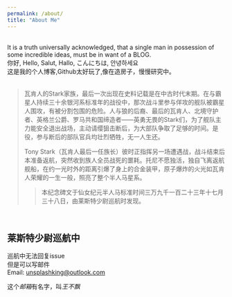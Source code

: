 ```yaml
---
permalink: /about/
title: "About Me"
---
```

<br />
It is a truth universally acknowledged, that a single man in
possession of some incredible ideas, must be in want of a BLOG.    
<br />
你好, Hello,
Salut, Hallo,
こんにちは, 안녕하세요<br />
这是我的个人博客,Github太好玩了,像在造房子，慢慢研究中。
<br />
<br />


> 瓦肯人的Stark家族，最后一次出现在史料记载是在中古时代末期。在与霸星人持续三十余银河系标准年的战役中，那次战斗里参与佯攻的舰队被霸星人围攻，有被分割包围的危险。人与狼的后裔、最后的瓦肯人、北境守护者、英格兰公爵、罗马共和国缔造者——英勇无畏的Stark们，为了舰队主力能安全退出战场，主动请缨狙击断后，为大部队争取了足够的时间。是役，参与断后的部队官兵均壮烈牺牲，无一人生还。
>   
> Tony Stark（瓦肯人最后一任族长）彼时正指挥另一场遭遇战，战斗结束后本准备返航，突然收到族人全员战死的噩耗。托尼不愿独活，独自飞离返航舰船，在约一光时外的距离引爆了身上的合金装甲，原子爆炸的火光如瓦肯人荣耀的一生一般，照亮了整个半人马星系。
>
>> 本纪念碑文于仙女纪元半人马标准时间三万九千一百二十三年十七月三十八日，由莱斯特少尉巡航时发现。

<br />

## 莱斯特少尉巡航中

巡航中无法回复issue  
但是可以写邮件  
Email: unsplashking@outlook.com  

这个*邮箱*有名字，叫*王不飘*
